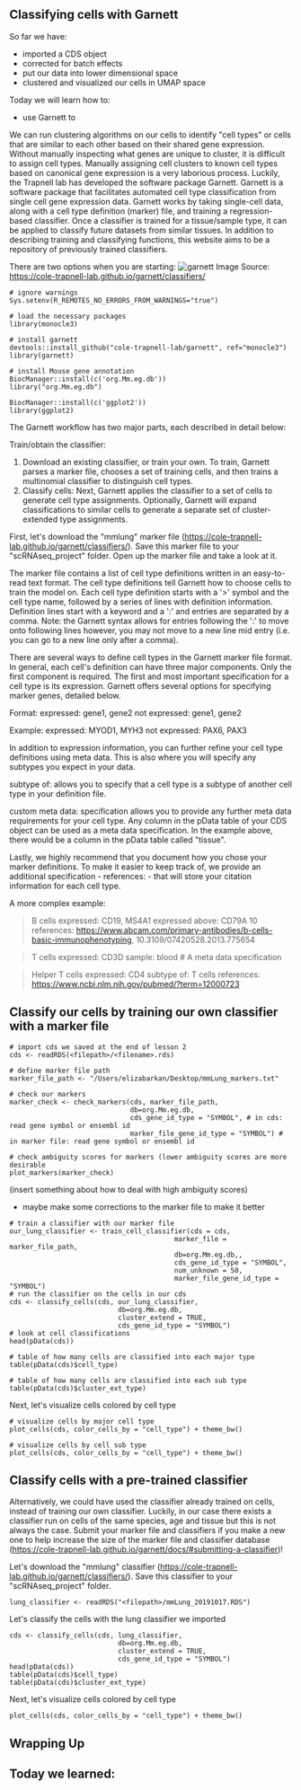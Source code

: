 ## Classifying cells with Garnett

So far we have:
- imported a CDS object
- corrected for batch effects
- put our data into lower dimensional space
- clustered and visualized our cells in UMAP space

Today we will learn how to:
- use Garnett to 

We can run clustering algorithms on our cells to identify "cell types" or cells that are similar to each other based on their shared gene expression. Without manually inspecting what genes are unique to cluster, it is difficult to assign cell types. Manually assigning cell clusters to known cell types based on canonical gene expression is a very laborious process. Luckily, the Trapnell lab has developed the software package Garnett. Garnett is a software package that facilitates automated cell type classification from single cell gene expression data. Garnett works by taking single-cell data, along with a cell type definition (marker) file, and training a regression-based classifier. Once a classifier is trained for a tissue/sample type, it can be applied to classify future datasets from similar tissues. In addition to describing training and classifying functions, this website aims to be a repository of previously trained classifiers.

There are two options when you are starting:
![garnett](https://cole-trapnell-lab.github.io/garnett/images/flow_chart.png)
Image Source: https://cole-trapnell-lab.github.io/garnett/classifiers/
```{r}
# ignore warnings
Sys.setenv(R_REMOTES_NO_ERRORS_FROM_WARNINGS="true")

# load the necessary packages
library(monocle3)

# install garnett
devtools::install_github("cole-trapnell-lab/garnett", ref="monocle3")
library(garnett)

# install Mouse gene annotation
BiocManager::install(c('org.Mm.eg.db'))
library("org.Mm.eg.db")

BiocManager::install(c('ggplot2'))
library(ggplot2)
```
The Garnett workflow has two major parts, each described in detail below:

Train/obtain the classifier:
1. Download an existing classifier, or train your own. To train, Garnett parses a marker file, chooses a set of training cells, and then trains a multinomial classifier to distinguish cell types.
2. Classify cells: Next, Garnett applies the classifier to a set of cells to generate cell type assignments. Optionally, Garnett will expand classifications to similar cells to generate a separate set of cluster-extended type assignments.

First, let's download the "mmlung" marker file (https://cole-trapnell-lab.github.io/garnett/classifiers/). Save this marker file to your "scRNAseq_project" folder. Open up the marker file and take a look at it. 

The marker file contains a list of cell type definitions written in an easy-to-read text format. The cell type definitions tell Garnett how to choose cells to train the model on. Each cell type definition starts with a '>' symbol and the cell type name, followed by a series of lines with definition information. Definition lines start with a keyword and a ':' and entries are separated by a comma. Note: the Garnett syntax allows for entries following the ':' to move onto following lines however, you may not move to a new line mid entry (i.e. you can go to a new line only after a comma).

There are several ways to define cell types in the Garnett marker file format. In general, each cell's definition can have three major components. Only the first component is required. The first and most important specification for a cell type is its expression. Garnett offers several options for specifying marker genes, detailed below.

Format:
expressed: gene1, gene2
not expressed: gene1, gene2

Example:
expressed: MYOD1, MYH3
not expressed: PAX6, PAX3

In addition to expression information, you can further refine your cell type definitions using meta data. This is also where you will specify any subtypes you expect in your data.

subtype of: allows you to specify that a cell type is a subtype of another cell type in your definition file.

custom meta data: specification allows you to provide any further meta data requirements for your cell type. Any column in the pData table of your CDS object can be used as a meta data specification. In the example above, there would be a column in the pData table called "tissue".

Lastly, we highly recommend that you document how you chose your marker definitions. To make it easier to keep track of, we provide an additional specification - references: - that will store your citation information for each cell type. 

A more complex example:
>B cells
expressed: CD19, MS4A1
expressed above: CD79A 10
references: https://www.abcam.com/primary-antibodies/b-cells-basic-immunophenotyping,
10.3109/07420528.2013.775654

>T cells
expressed: CD3D
sample: blood # A meta data specification

>Helper T cells
expressed: CD4
subtype of: T cells
references: https://www.ncbi.nlm.nih.gov/pubmed/?term=12000723

## Classify our cells by training our own classifier with a marker file
```{r}
# import cds we saved at the end of lesson 2
cds <- readRDS(<filepath>/<filename>.rds)

# define marker file path
marker_file_path <- "/Users/elizabarkan/Desktop/mmLung_markers.txt"

# check our markers
marker_check <- check_markers(cds, marker_file_path,
                              db=org.Mm.eg.db,
                              cds_gene_id_type = "SYMBOL", # in cds: read gene symbol or ensembl id
                              marker_file_gene_id_type = "SYMBOL") # in marker file: read gene symbol or ensembl id

# check ambiguity scores for markers (lower ambiguity scores are more desirable
plot_markers(marker_check)
```
(insert something about how to deal with high ambiguity scores)
  - maybe make some corrections to the marker file to make it better
```{r}
# train a classifier with our marker file
our_lung_classifier <- train_cell_classifier(cds = cds,
                                         marker_file = marker_file_path,
                                         db=org.Mm.eg.db,,
                                         cds_gene_id_type = "SYMBOL",
                                         num_unknown = 50,
                                         marker_file_gene_id_type = "SYMBOL")   
# run the classifier on the cells in our cds                              
cds <- classify_cells(cds, our_lung_classifier,
                           db=org.Mm.eg.db,
                           cluster_extend = TRUE,
                           cds_gene_id_type = "SYMBOL")
# look at cell classifications
head(pData(cds))

# table of how many cells are classified into each major type
table(pData(cds)$cell_type)

# table of how many cells are classified into each sub type
table(pData(cds)$cluster_ext_type)                           
```
Next, let's visualize cells colored by cell type
```{r}
# visualize cells by major cell type
plot_cells(cds, color_cells_by = "cell_type") + theme_bw()

# visualize cells by cell sub type
plot_cells(cds, color_cells_by = "cell_type") + theme_bw()
```
## Classify cells with a pre-trained classifier
Alternatively, we could have used the classifier already trained on cells, instead of training our own classifier. Luckily, in our case there exists a classifier run on cells of the same species, age and tissue but this is not always the case. Submit your marker file and classifiers if you make a new one to help increase the size of the marker file and classifier database (https://cole-trapnell-lab.github.io/garnett/docs/#submitting-a-classifier)!

Let's download the "mmlung" classifier (https://cole-trapnell-lab.github.io/garnett/classifiers/). Save this classifier to your "scRNAseq_project" folder.
```{r}
lung_classifier <- readRDS("<filepath>/mmLung_20191017.RDS")
```
Let's classify the cells with the lung classifier we imported
```{r}
cds <- classify_cells(cds, lung_classifier,
                           db=org.Mm.eg.db,
                           cluster_extend = TRUE,
                           cds_gene_id_type = "SYMBOL")
head(pData(cds))
table(pData(cds)$cell_type)
table(pData(cds)$cluster_ext_type)
```
Next, let's visualize cells colored by cell type
```{r}
plot_cells(cds, color_cells_by = "cell_type") + theme_bw()
```

## Wrapping Up

Today we learned:
-
